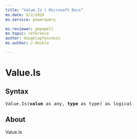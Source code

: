 ```yaml
---
title: "Value.Is | Microsoft Docs"
ms.date: 8/2/2019
ms.service: powerquery

ms.reviewer: gepopell
ms.topic: reference
author: dougklopfenstein
ms.author: v-douklo

---
```

# Value.Is

## Syntax

<pre>
Value.Is(<b>value</b> as any, <b>type</b> as type) as logical
</pre> 
  
## About  
Value.Is
